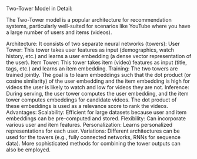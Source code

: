 Two-Tower Model in Detail:

The Two-Tower model is a popular architecture for recommendation systems, particularly well-suited for scenarios like YouTube where you have a large number of users and items (videos).

Architecture: It consists of two separate neural networks (towers):
User Tower: This tower takes user features as input (demographics, watch history, etc.) and learns a user embedding (a dense vector representation of the user).
Item Tower: This tower takes item (video) features as input (title, tags, etc.) and learns an item embedding.
Training: The two towers are trained jointly. The goal is to learn embeddings such that the dot product (or cosine similarity) of the user embedding and the item embedding is high for videos the user is likely to watch and low for videos they are not.
Inference: During serving, the user tower computes the user embedding, and the item tower computes embeddings for candidate videos. The dot product of these embeddings is used as a relevance score to rank the videos.
Advantages:
Scalability: Efficient for large datasets because user and item embeddings can be pre-computed and stored.
Flexibility: Can incorporate various user and item features.
Personalization: Learns personalized representations for each user.
Variations: Different architectures can be used for the towers (e.g., fully connected networks, RNNs for sequence data). More sophisticated methods for combining the tower outputs can also be employed.

